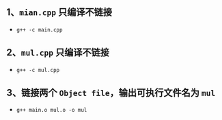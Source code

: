 ## 1、`mian.cpp` 只编译不链接

- `g++ -c main.cpp`

## 2、`mul.cpp` 只编译不链接

- `g++ -c mul.cpp`

## 3、链接两个 `Object file`，输出可执行文件名为 `mul`

- `g++ main.o mul.o -o mul`
